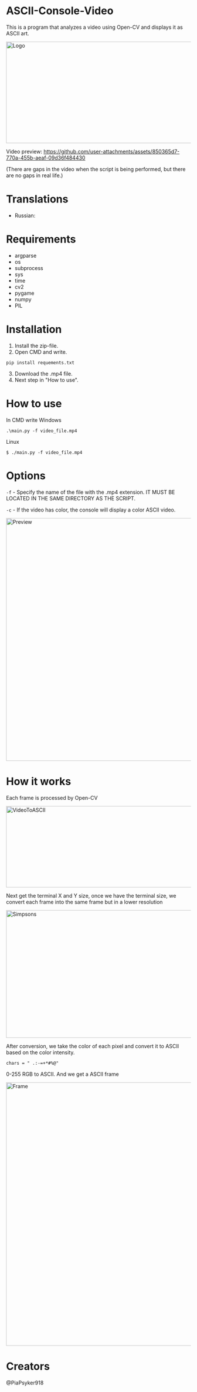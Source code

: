 # ASCII-Console-Video
This is a program that analyzes a video using Open-CV and displays it as ASCII art.

<img width="1189" height="276" alt="Logo" src="https://github.com/user-attachments/assets/47b512d4-1c97-44fa-922c-ef9166ac824b" />

Video preview:
https://github.com/user-attachments/assets/850365d7-770a-455b-aeaf-09d36f484430

(There are gaps in the video when the script is being performed, but there are no gaps in real life.)

# Translations

-  Russian: 

# Requirements
* argparse
* os
* subprocess
* sys
* time
* cv2
* pygame
* numpy
* PIL

# Installation

1. Install the zip-file.
2. Open CMD and write.
```
pip install requements.txt
```
3. Download the .mp4 file.
4. Next step in "How to use".

# How to use

In CMD write
Windows
```
.\main.py -f video_file.mp4
```
Linux
```
$ ./main.py -f video_file.mp4
```

# Options
```-f``` - Specify the name of the file with the .mp4 extension. IT MUST BE LOCATED IN THE SAME DIRECTORY AS THE SCRIPT.

```-c``` - If the video has color, the console will display a color ASCII video.

<img width="1372" height="660" alt="Preview" src="https://github.com/user-attachments/assets/66305e3f-46eb-4221-badb-5872a500b19f" />

# How it works

Each frame is processed by Open-CV

<img width="899" height="221" alt="VideoToASCII" src="https://github.com/user-attachments/assets/4f1a1005-1e9a-4297-8f50-f63d9b2e64fa" />

Next get the terminal X and Y size,
once we have the terminal size, we convert each frame into the same frame but in a lower resolution

<img width="810" height="347" alt="Simpsons" src="https://github.com/user-attachments/assets/75e55a5e-c31d-48ca-b242-009240df34c1" />

After conversion, we take the color of each pixel and convert it to ASCII based on the color intensity.

```chars = " .:-=+*#%@"```

0-255 RGB to ASCII.
And we get a ASCII frame

<img width="1094" height="716" alt="Frame" src="https://github.com/user-attachments/assets/dbe6e314-5691-4c81-bd3a-4b9872c548fa" />

# Creators

@PiaPsyker918
